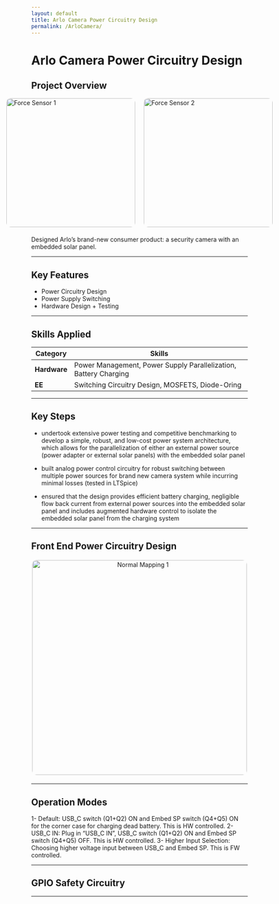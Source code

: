 ```yaml
---
layout: default
title: Arlo Camera Power Circuitry Design
permalink: /ArloCamera/
---
```


# Arlo Camera Power Circuitry Design

## Project Overview


<div style="display: flex; justify-content: center; gap: 20px; margin-bottom: 20px;">
  <img src="{{ '/docs/assets/USB_PowerCircuitry.png' | relative_url }}" alt="Force Sensor 1" style="width: 300px; border-radius: 10px;">
  <img src="{{ '/docs/assets/USB_PowerADCProtection.png' | relative_url }}" alt="Force Sensor 2" style="width: 300px; border-radius: 10px;">
</div>




Designed Arlo’s brand-new consumer product: a security camera with an embedded solar panel. 

---

## Key Features
- Power Circuitry Design
- Power Supply Switching
- Hardware Design + Testing

---

## Skills Applied

| **Category**    | **Skills**                                                                 |
|------------------|---------------------------------------------------------------------------|
| **Hardware**  | Power Management, Power Supply Parallelization, Battery Charging                            |
| **EE**     | Switching Circuitry Design, MOSFETS, Diode-Oring |

---

## Key Steps
- undertook extensive power testing and competitive benchmarking to develop a simple, robust, and low-cost power system architecture, which allows for the parallelization of either an external power source (power adapter or external solar panels) with the embedded solar panel

- built analog power control circuitry for robust switching between multiple power sources for brand new camera system while incurring minimal losses (tested in LTSpice)

- ensured that the design provides efficient battery charging, negligible flow back current from external power sources into the embedded solar panel and includes augmented hardware control to isolate the embedded solar panel from the charging system 



---
## Front End Power Circuitry Design

<div style="text-align: center; margin: 20px 0;">
    <img src="{{ '/docs/assets/Normal Force Mapping1.png' | relative_url }}" alt="Normal Mapping 1" style="width: 500px; border-radius: 10px;">
</div>

---
## Operation Modes


1- Default: USB_C switch (Q1+Q2) ON and Embed SP switch (Q4+Q5) ON for the corner case for charging dead battery. This is HW controlled.
2- USB_C IN: Plug in “USB_C IN”, USB_C switch (Q1+Q2) ON and Embed SP switch (Q4+Q5) OFF. This is HW controlled.
3- Higher Input Selection: Choosing higher voltage input between USB_C and Embed SP. This is FW controlled.

---

## GPIO Safety Circuitry


---
